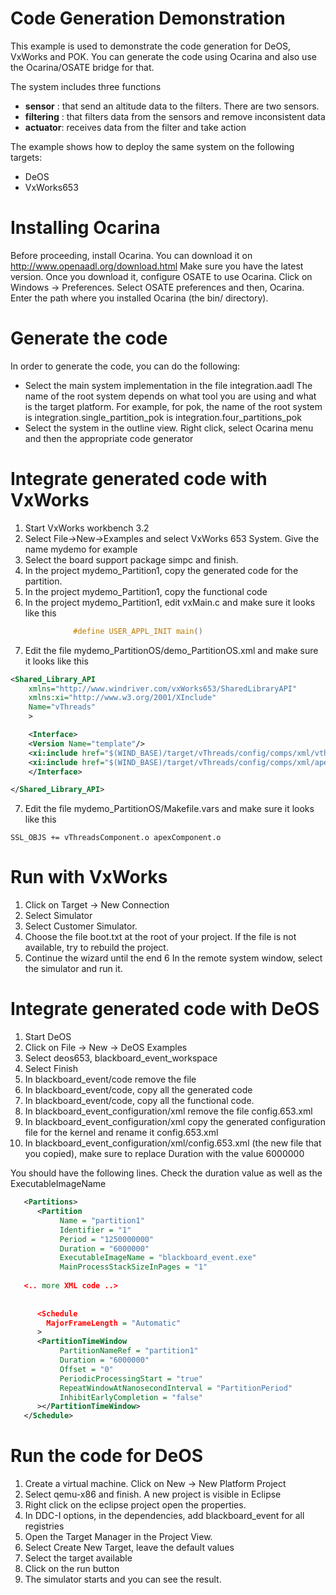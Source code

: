 # Code Generation Demonstration

This example is used to demonstrate the code generation
for DeOS, VxWorks and POK. You can generate the code
using Ocarina and also use the Ocarina/OSATE bridge
for that.

The system includes three functions
 * **sensor** : that send an altitude data to the filters. There are two sensors.
 * **filtering** : that filters data from the sensors and remove inconsistent data
 * **actuator**: receives data from the filter and take action

The example shows how to deploy the same system on the following targets:
 * DeOS
 * VxWorks653
 
# Installing Ocarina
Before proceeding, install Ocarina. You can download it on http://www.openaadl.org/download.html
Make sure you have the latest version.
Once you download it, configure OSATE to use Ocarina.
Click on Windows -> Preferences. Select OSATE preferences and then, Ocarina.
Enter the path where you installed Ocarina (the bin/ directory).

# Generate the code
In order to generate the code, you can do the following:

 * Select the main system implementation in the file integration.aadl
   The name of the root system depends on what tool you are
   using and what is the target platform. For example, for pok, 
   the name of the root system is integration.single_partition_pok
   is integration.four_partitions_pok
 * Select the system in the outline view. Right click, select Ocarina
   menu and then the appropriate code generator

 
# Integrate generated code with VxWorks
1. Start VxWorks workbench 3.2
2. Select File->New->Examples and select VxWorks 653 System. Give the name mydemo for example
3. Select the board support package simpc and finish.
4. In the project mydemo_Partition1, copy the generated code for the partition.
5. In the project mydemo_Partition1, copy the functional code
6. In the project mydemo_Partition1, edit vxMain.c and make sure it looks like this

```c
              #define USER_APPL_INIT main()
```

7. Edit the file mydemo_PartitionOS/demo_PartitionOS.xml and make sure it looks like this

```xml
<Shared_Library_API
    xmlns="http://www.windriver.com/vxWorks653/SharedLibraryAPI"
    xmlns:xi="http://www.w3.org/2001/XInclude"
    Name="vThreads"
    >

    <Interface>
	<Version Name="template"/>
	<xi:include href="$(WIND_BASE)/target/vThreads/config/comps/xml/vthreads.xml"/>
	<xi:include href="$(WIND_BASE)/target/vThreads/config/comps/xml/apex.xml"/>
    </Interface>

</Shared_Library_API>
```

7. Edit the file mydemo_PartitionOS/Makefile.vars and make sure it looks like this

```
SSL_OBJS += vThreadsComponent.o apexComponent.o
```

# Run with VxWorks
1. Click on Target -> New Connection
2. Select Simulator
3. Select Customer Simulator.
4. Choose the file boot.txt at the root of your project. If the file is not available, try
   to rebuild the project.
5. Continue the wizard until the end
6 In the remote system window, select the simulator and run it.

# Integrate generated code with DeOS

1. Start DeOS
2. Click on File -> New -> DeOS Examples
3. Select deos653, blackboard_event_workspace
4. Select Finish
5. In blackboard_event/code remove the file
6. In blackboard_event/code, copy all the generated code
7. In blackboard_event/code, copy all the functional code.
8. In blackboard_event_configuration/xml remove the file config.653.xml
9. In blackboard_event_configuration/xml copy the generated configuration
   file for the kernel and rename it config.653.xml
10. In blackboard_event_configuration/xml/config.653.xml (the new file that you
   copied), make sure to replace Duration with the value 6000000
   
   You should have the following lines. Check the duration value
   as well as the ExecutableImageName
   
```xml   
   <Partitions>
      <Partition
           Name = "partition1"
           Identifier = "1"
           Period = "1250000000"
           Duration = "6000000"
           ExecutableImageName = "blackboard_event.exe"
           MainProcessStackSizeInPages = "1"
   
   <.. more XML code ..>
   
   
      <Schedule
        MajorFrameLength = "Automatic"
      >
      <PartitionTimeWindow
           PartitionNameRef = "partition1"
           Duration = "6000000"
           Offset = "0"
           PeriodicProcessingStart = "true"
           RepeatWindowAtNanosecondInterval = "PartitionPeriod"
           InhibitEarlyCompletion = "false"
      ></PartitionTimeWindow>
   </Schedule>
```   


# Run the code for DeOS

1. Create a virtual machine. Click on New -> New Platform Project
2. Select qemu-x86 and finish. A new project is visible in Eclipse
3. Right click on the eclipse project open the properties. 
4. In DDC-I options, in the dependencies, add blackboard_event for all registries
5. Open the Target Manager in the Project View.
6. Select Create New Target, leave the default values
7. Select the target available
8. Click on the run button
9. The simulator starts and you can see the result.






